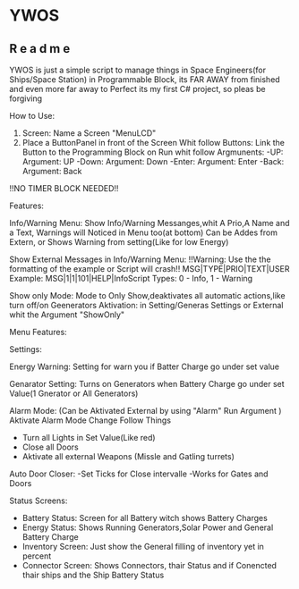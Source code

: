 # YWOS
R e a d m e
-----------
YWOS is just a simple script to manage things in Space Engineers(for Ships/Space Station) in Programmable Block, its FAR AWAY from finished and even more far away to Perfect
its my first C# project, so pleas be forgiving


How to Use:
1. Screen: Name a Screen "MenuLCD"
2. Place a ButtonPanel in front of the Screen Whit follow Buttons:
Link the Button to the Programming Block on Run whit follow Argmunents:
-UP: Argument: UP
-Down: Argument: Down
-Enter: Argument: Enter
-Back: Argument: Back

!!NO TIMER BLOCK NEEDED!!


Features:

Info/Warning Menu:
Show Info/Warning Messanges,whit A Prio,A Name and a Text, Warnings will Noticed in Menu too(at bottom)
Can be Addes from Extern, or Shows Warning from setting(Like for low Energy)

Show External Messages in Info/Warning Menu:
!!Warning: Use the the formatting of the example or Script will crash!!
MSG|TYPE|PRIO|TEXT|USER
Example: MSG|1|1|101|HELP|InfoScript
Types: 0 - Info, 1 - Warning


Show only Mode: 
Mode to Only Show,deaktivates all automatic actions,like turn off/on Geenerators
Aktivation: in Setting/Generas Settings or External whit the Argument "ShowOnly"



Menu Features:

Settings:

Energy Warning: 
Setting for warn you if Batter Charge go under set value

Genarator Setting:
Turns on Generators when Battery Charge go under set Value(1 Gnerator or All Generators)

Alarm Mode:
(Can be Aktivated External by using "Alarm" Run Argument )
Aktivate Alarm Mode Change Follow Things
- Turn all Lights in Set Value(Like red)
- Close all Doors
- Aktivate all external Weapons (Missle and Gatling turrets)

Auto Door Closer:
-Set Ticks for Close intervalle
-Works for Gates and Doors



Status Screens:
- Battery Status: Screen for all Battery witch shows Battery Charges
- Energy Status: Shows Running Generators,Solar Power and General Battery Charge
- Inventory Screen: Just show the General filling of inventory yet in percent
- Connector Screen: Shows Connectors, thair Status and if Conencted thair ships and the Ship Battery Status









